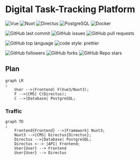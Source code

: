 # Digital Task-Tracking Platform

![Vue](https://img.shields.io/badge/-Vue-4FC08D?style=flat-square&logo=vue.js&logoColor=white)
![Nuxt](https://img.shields.io/badge/-Nuxt-00C58E?style=flat-square&logo=nuxt.js&logoColor=white)
![Directus](https://img.shields.io/badge/-Directus-2586B3?style=flat-square&logo=directus&logoColor=white)
![PostgreSQL](https://img.shields.io/badge/-PostgreSQL-336791?style=flat-square&logo=postgresql&logoColor=white)
![Docker](https://img.shields.io/badge/-Docker-2496ED?style=flat-square&logo=docker&logoColor=white)

![GitHub last commit](https://img.shields.io/github/last-commit/serveri/fuksipassi)
![GitHub issues](https://img.shields.io/github/issues/serveri/fuksipassi)
![GitHub pull requests](https://img.shields.io/github/issues-pr/serveri/fuksipassi)

![GitHub top language](https://img.shields.io/github/languages/top/serveri/fuksipassi)
![code style: prettier](https://img.shields.io/badge/code_style-prettier-ff69b4.svg?style=flat)

![GitHub followers](https://img.shields.io/github/followers/serveri?style=social)
![GitHub forks](https://img.shields.io/github/forks/serveri/fuksipassi?style=social)
![GitHub Repo stars](https://img.shields.io/github/stars/serveri/fuksipassi?style=social)


## Plan

````mermaid
graph LR
;
    User -->|Frontend| F(Vue3/Nuxt3);
    F -->|CMS| C(Directus);
    C -->|Database| PostgreSQL;

````

### Traffic

````mermaid
graph TD
;
    Frontend{Frontend} -->|Framework| Nuxt3;
    Nuxt3 -->|CMS| Directus{Directus};
    Directus -->|Database| PostgreSQL;
    Directus <--> |API| Frontend;
    User{User} --> Frontend
    User{User} --> Directus
````


